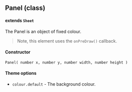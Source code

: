 
## Panel (class)

#### extends `Sheet`

The Panel is an object of fixed colour.

> Note, this element uses the `onPreDraw()` callback.

#### Constructor

`Panel( number x, number y, number width, number height )`

#### Theme options

- `colour.default` - The background colour.

